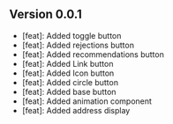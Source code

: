 ## Version 0.0.1
* [feat]: Added toggle button
* [feat]: Added rejections button
* [feat]: Added recommendations button
* [feat]: Added Link button
* [feat]: Added Icon button
* [feat]: Added circle button
* [feat]: Added base button
* [feat]: Added animation component
* [feat]: Added address display

